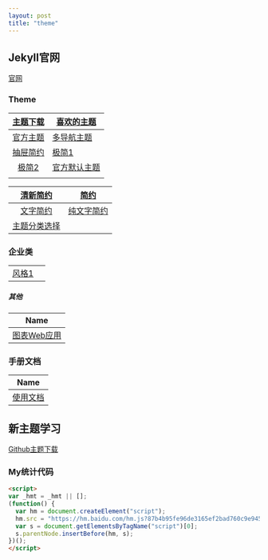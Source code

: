 ```yaml
---
layout: post
title: "theme"
---
```


## Jekyll官网

[官网](https://jekyllrb.com/docs/themes/)

###  Theme 

|        [主题下载](http://jekyllthemes.org/)        | [喜欢的主题](https://github.com/aigarsdz/brume)              |
| :------------------------------------------------: | ------------------------------------------------------------ |
| [官方主题](https://jamstackthemes.dev/ssg/jekyll/) | [多导航主题](https://github.com/mmistakes/minimal-mistakes)  |
|    [抽屉简约](https://github.com/poole/lanyon)     | [极简1](https://github.com/heiswayi/the-plain)               |
|       [极简2](https://github.com/ronv/sidey)       | [官方默认主题](https://github.com/kitian616/jekyll-TeXt-theme) |
|                                                    |                                                              |

|      [清新简约](https://github.com/ahmadajmi/type)      |    [简约](https://github.com/chesterhow/tale)    |
| :-----------------------------------------------------: | :----------------------------------------------: |
| [文字简约](https://github.com/wild-flame/jekyll-simple) | [纯文字简约](https://github.com/yous/whiteglass) |
|   [主题分类选择](https://jekyll-themes.com/category)    |                                                  |





### 企业类

|                                                  |      |
| :----------------------------------------------: | :--: |
| [风格1](https://github.com/bencentra/centrarium) |      |

#####  其他

|                      Name                       |
| :---------------------------------------------: |
| [图表Web应用](https://github.com/tabler/tabler) |





###  手册文档

|                             Name                             |
| :----------------------------------------------------------: |
| [使用文档](https://kitian616.github.io/jekyll-TeXt-theme/docs/en/quick-start) |

## 新主题学习

[Github主题下载](https://github.com/leopardpan/leopardpan.github.io)



### My统计代码

```html
<script>
var _hmt = _hmt || [];
(function() {
  var hm = document.createElement("script");
  hm.src = "https://hm.baidu.com/hm.js?87b4b95fe96de3165ef2bad760c9e945";
  var s = document.getElementsByTagName("script")[0]; 
  s.parentNode.insertBefore(hm, s);
})();
</script>
```

